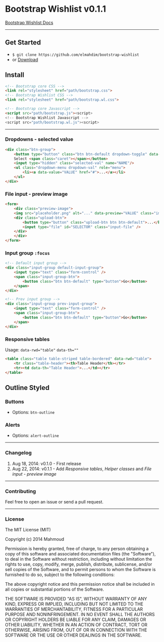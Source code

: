 Bootstrap Wishlist v0.1.1
==================

[Bootstrap Wishlist Docs](http://elmahdim.com/demo/bootstrap-wl/docs.html)

---

## Get Started

- `$ git clone https://github.com/elmahdim/bootstrap-wishlist`
- or [Download](/elmahdim/bootstrap-wishlist/archive/master.zip)

## Install

```html
<!-- Bootstrap core CSS -->
<link rel="stylesheet" href="path/bootstrap.css">
<!-- Bootstrap Wishlist CSS -->
<link rel="stylesheet" href="path/bootstrap.wl.css">

<!-- Bootstrap core Javascript -->
<script src="path/bootstrap.js"><script>
<!-- Bootstrap Wishlist Javascript -->
<script src="path/bootstrap.wl.js"><script>
```
---

### Dropdowns - selected value

```html
<div class="btn-group">
	<button type="button" class="btn btn-default dropdown-toggle" data-toggle="dropdown"> 
	Select <span class="caret"></span></button>
	<input type="hidden" class="selected-val" name="NAME"/>
	<ul class="dropdown-menu dropdown-val" role="menu">
		<li><a data-value="VALUE" href="#">...</a></li>
	</ul>
</div>
```

### File input - preview image

```html
<form>
	<div class="preview-image">
	<img src="placeholder.png" alt="..." data-preview="VALUE" class="img-rounded" />
	<div class="upload-btn">
		<button type="button" class="upload-btn btn btn-default">...</button>
		<input type="file" id="SELECTOR" class="input-file" />
	</div>
	</div>
</form>
```


### Input group `:focus`


```html
<!-- Default input group -->
<div class="input-group default-input-group">
	<input type="text" class="form-control" />
	<span class="input-group-btn">
		<button class="btn btn-default" type="button">Go</button>
	</span> 
</div>

<!-- Prev input group -->
<div class="input-group prev-input-group">
	<input type="text" class="form-control" />
	<span class="input-group-btn">
		<button class="btn btn-default" type="button">Go</button>
	</span> 
</div>
```

### Responsive tables

Usage: `data-rwd="table"` `data-th=""`

```html
<table class="table table-striped table-bordered" data-rwd="table">
	<tr class="table-header"><th>Table Header</th></tr>
	<tr><td data-th="Table Header">...</td></tr>
</table>
```


## Outline Styled

### Buttons
* Options:  `btn-outline`


### Alerts
* Options:  `alert-outline`

---

### Changelog

1. Aug 18, 2014: v0.1.0 - First release
2. Aug 22, 2014: v0.1.1 - Add *Responsive tables*, *Helper classes* and *File input - preview image*

---

### Contributing

Feel free to open an issue or send a pull request.

---

### License 

The MIT License (MIT)

Copyright (c) 2014 Mahmoud

Permission is hereby granted, free of charge, to any person obtaining a copy
of this software and associated documentation files (the "Software"), to deal
in the Software without restriction, including without limitation the rights
to use, copy, modify, merge, publish, distribute, sublicense, and/or sell
copies of the Software, and to permit persons to whom the Software is
furnished to do so, subject to the following conditions:

The above copyright notice and this permission notice shall be included in all
copies or substantial portions of the Software.

THE SOFTWARE IS PROVIDED "AS IS", WITHOUT WARRANTY OF ANY KIND, EXPRESS OR
IMPLIED, INCLUDING BUT NOT LIMITED TO THE WARRANTIES OF MERCHANTABILITY,
FITNESS FOR A PARTICULAR PURPOSE AND NONINFRINGEMENT. IN NO EVENT SHALL THE
AUTHORS OR COPYRIGHT HOLDERS BE LIABLE FOR ANY CLAIM, DAMAGES OR OTHER
LIABILITY, WHETHER IN AN ACTION OF CONTRACT, TORT OR OTHERWISE, ARISING FROM,
OUT OF OR IN CONNECTION WITH THE SOFTWARE OR THE USE OR OTHER DEALINGS IN THE
SOFTWARE.








































